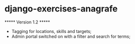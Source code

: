 django-exercises-anagrafe
=========================

***** Version 1.2 *****


- Tagging for locations, skills and targets;
- Admin portal switched on with a filter and search for terms;


